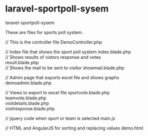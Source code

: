 # laravel-sportpoll-sysem
laravel-sportpoll-sysem

These are files for sports poll system.

// This is the controller file
DemoController.php 	           

// Index file that shows the sport poll system
index.blade.php 	        
// Shows results of vistors response and votes   
result.blade.php 	           
// Shows the mail to be sent to visitor
showmail.blade.php 	           

// Admin page that exports excel file and shows graphs
demoadmin.blade.php 	       

// Views to export to excel file
sportvote.blade.php 	       
teamvote.blade.php 	           
visitdetails.blade.php 	       
visitresponse.blade.php 	   

// jquery code when sport or team is selected
main.js 	                   

// HTML and AngularJS for sorting and replacing values
demo.html                       	

